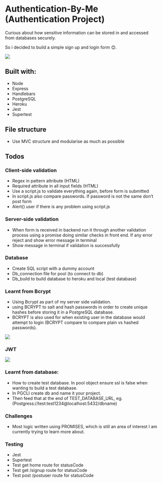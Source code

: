# Authentication-By-Me (Authentication Project)


Curious about how sensitive information can be stored in and accessed from databases securely.

So i decided to build a simple sign up and login form 😊.

![](https://i.imgur.com/yp0yAFE.png)

## Built with:

- Node
- Express
- Handlebars
- PostgreSQL
- Heroku
- Jest 
- Supertest

## File structure
- Use MVC structure and modularise as much as possible

## Todos
### Client-side validation
- Regex in pattern attribute (HTML)
- Required attribute in all input fields (HTML)
- Use a script.js to validate everything again, before form is submitted
- In script.js also compare passwords. If password is not the same don’t post form
- Alert() user if there is any problem using script.js

### Server-side validation
- When form is received in backend run it through another validation process using a promise doing similar checks in front end. If any error  reject and show error message in terminal
- Show message in terminal if validation is successfully

### Database
- Create SQL script with a dummy account
- Db_connection file for pool (to connect to db)
- Db_build to build database to heroku and local (test database)


### Learnt from Bcrypt

- Using Bcrypt as part of my server side validation.
- using BCRYPT to salt and hash passwords in order to create unique hashes before storing it in a PostgreSQL database.
- BCRYPT is also used for when existing user in the database would attempt to login (BCRYPT compare to compare plain vs hashed passwords).

![](https://media3.giphy.com/media/QOgvV9rV4hHpgNRBfQ/giphy.gif?cid=790b76115d4579e53162726551468b94&rid=giphy.gif)


### JWT 

![](https://cdn-images-1.medium.com/max/1600/1*SSXUQJ1dWjiUrDoKaaiGLA.png)


### Learnt from database:
- How to create test database. In pool object ensure ssl is false when wanting to build a test database.
- In PGCLI create db and name it your project. 
- Then feed that at the end of TEST_DATABASE_URL, eg. (Postgress://test:test1234@localhost:5432/dbname)


### Challenges

- Most logic written using PROMISES, which is still an area of interest I am currently trying to learn more about.

### Testing

- Jest
- Supertest
- Test get home route for statusCode
- Test get /signup route for statusCode
- Test post /postuser route for statusCode 

